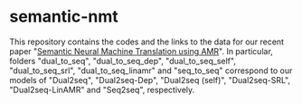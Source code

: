 # semantic-nmt

This repository contains the codes and the links to the data for our recent paper "[Semantic Neural Machine Translation using AMR](https://arxiv.org/abs/1902.07282)".
In particular, folders "dual_to_seq", "dual_to_seq_dep", "dual_to_seq_self", "dual_to_seq_srl", "dual_to_seq_linamr" and "seq_to_seq" correspond to our models of "Dual2seq", "Dual2seq-Dep", "Dual2seq (self)", "Dual2seq-SRL", "Dual2seq-LinAMR" and "Seq2seq", respectively. 

